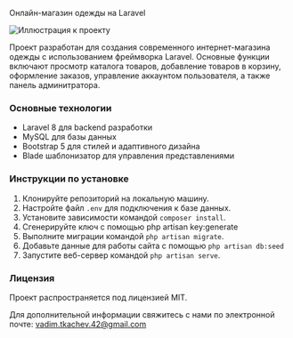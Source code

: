 Онлайн-магазин одежды на Laravel

![Иллюстрация к проекту](https://github.com/pixel-42-dev/VKR/assets/69392540/748b1743-c68b-4aeb-b93d-94959cebd4ee)

Проект разработан для создания современного интернет-магазина одежды с использованием фреймворка Laravel. Основные функции включают просмотр каталога товаров, добавление товаров в корзину, оформление заказов, управление аккаунтом пользователя, а также панель админитратора.

### Основные технологии

- Laravel 8 для backend разработки
- MySQL для базы данных
- Bootstrap 5 для стилей и адаптивного дизайна
- Blade шаблонизатор для управления представлениями

### Инструкции по установке

1. Клонируйте репозиторий на локальную машину.
4. Настройте файл `.env` для подключения к базе данных.
2. Установите зависимости командой `composer install`.
3. Сгенерируйте ключ с помощью php artisan key:generate
5. Выполните миграции командой `php artisan migrate`.
6. Добавьте данные для работы сайта с помощью `php artisan db:seed`
7. Запустите веб-сервер командой `php artisan serve`.

### Лицензия

Проект распространяется под лицензией MIT.

Для дополнительной информации свяжитесь с нами по электронной почте: vadim.tkachev.42@gmail.com
